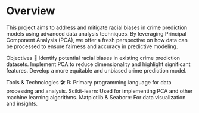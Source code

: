 # Overview
This project aims to address and mitigate racial biases in crime prediction models using advanced data analysis techniques. By leveraging Principal Component Analysis (PCA), we offer a fresh perspective on how data can be processed to ensure fairness and accuracy in predictive modeling.

Objectives 🎯
  Identify potential racial biases in existing crime prediction datasets.
  Implement PCA to reduce dimensionality and highlight significant features.
  Develop a more equitable and unbiased crime prediction model.

Tools & Technologies 🛠
  R: Primary programming language for data processing and analysis.
  Scikit-learn: Used for implementing PCA and other machine learning algorithms.
  Matplotlib & Seaborn: For data visualization and insights.

